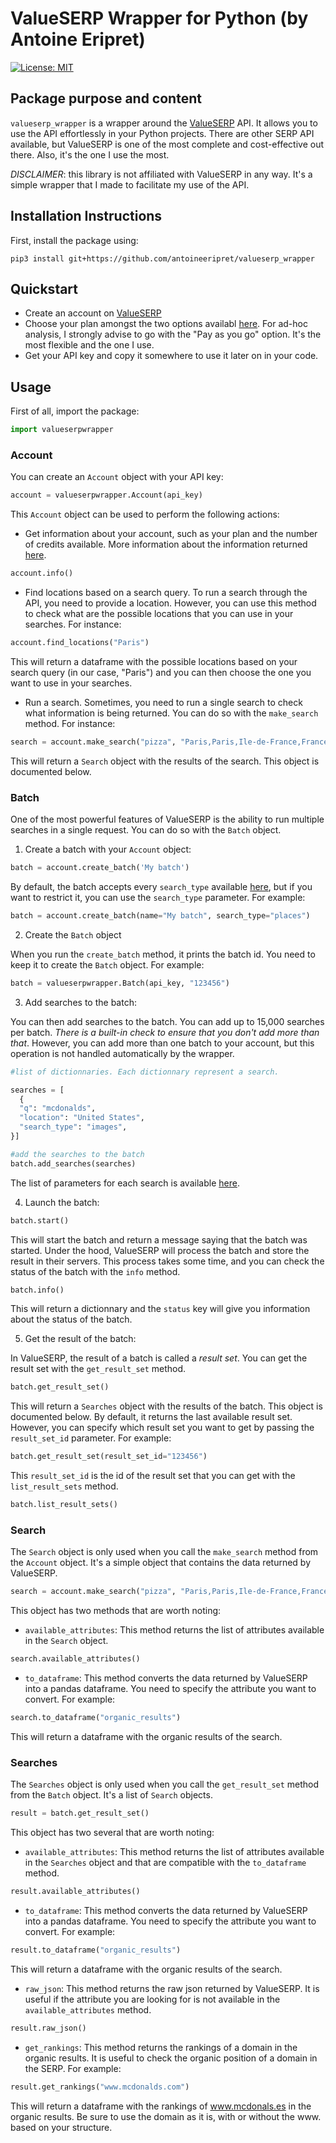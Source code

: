 # ValueSERP Wrapper for Python (by Antoine Eripret)

[![License: MIT](https://img.shields.io/badge/License-MIT-yellow.svg)](https://opensource.org/licenses/MIT)

## Package purpose and content
`valueserp_wrapper` is a wrapper around the [ValueSERP](https://www.valueserp.com/) API. It allows you to use the API effortlessly in your Python projects. There are other SERP API available, but ValueSERP is one of the most complete and cost-effective out there. Also, it's the one I use the most. 

*DISCLAIMER*: this library is not affiliated with ValueSERP in any way. It's a simple wrapper that I made to facilitate my use of the API.

## Installation Instructions
First, install the package using:

`pip3 install git+https://github.com/antoineeripret/valueserp_wrapper`

## Quickstart

- Create an account on [ValueSERP](https://www.valueserp.com/)
- Choose your plan amongst the two options availabl [here](https://www.valueserp.com/pricing). For ad-hoc analysis, I strongly advise to go with the "Pay as you go" option. It's the most flexible and the one I use. 
- Get your API key and copy it somewhere to use it later on in your code. 

## Usage 

First of all, import the package:

```python
import valueserpwrapper
```

### Account 

You can create an `Account` object with your API key:

```python
account = valueserpwrapper.Account(api_key)
```

This `Account` object can be used to perform the following actions:

- Get information about your account, such as your plan and the number of credits available. More information about the information returned [here](https://www.valueserp.com/docs/account-api).

```python
account.info()
```

- Find locations based on a search query. To run a search through the API, you need to provide a location. However, you can use this method to check what are the possible locations that you can use in your searches. For instance: 

```python
account.find_locations("Paris")
```

This will return a dataframe with the possible locations based on your search query (in our case, "Paris") and you can then choose the one you want to use in your searches.  

- Run a search. Sometimes, you need to run a single search to check what information is being returned. You can do so with the `make_search` method. For instance: 

```python
search = account.make_search("pizza", "Paris,Paris,Ile-de-France,France")
```

This will return a `Search` object with the results of the search. This object is documented below.  

### Batch

One of the most powerful features of ValueSERP is the ability to run multiple searches in a single request. You can do so with the `Batch` object. 

1. Create a batch with your `Account` object:

```python
batch = account.create_batch('My batch')
```

By default, the batch accepts every `search_type` available [here](https://www.valueserp.com/docs/batches-api/batches/create), but if you want to restrict it, you can use the `search_type` parameter. For example: 

```python
batch = account.create_batch(name="My batch", search_type="places")
```

2. Create the `Batch` object 

When you run the `create_batch` method, it prints the batch id. You need to keep it to create the `Batch` object. For example: 

```python
batch = valueserpwrapper.Batch(api_key, "123456")
```

3. Add searches to the batch:

You can then add searches to the batch. You can add up to 15,000 searches per batch. *There is a built-in check to ensure that you don't add more than that*. However, you can add more than one batch to your account, but this operation is not handled automatically by the wrapper. 

```python
#list of dictionnaries. Each dictionnary represent a search. 

searches = [
  {
  "q": "mcdonalds",
  "location": "United States",
  "search_type": "images",
}]

#add the searches to the batch
batch.add_searches(searches)
```

The list of parameters for each search is available [here](https://www.valueserp.com/docs/search-api/searches/common). 


4. Launch the batch:

```python
batch.start()
```

This will start the batch and return a message saying that the batch was started. Under the hood, ValueSERP will process the batch and store the result in their servers. This process takes some time, and you can check the status of the batch with the `info` method. 

```python
batch.info()
```

This will return a dictionnary and the `status` key will give you information about the status of the batch. 

5. Get the result of the batch:

In ValueSERP, the result of a batch is called a *result set*. You can get the result set with the `get_result_set` method. 

```python
batch.get_result_set()
```

This will return a `Searches` object with the results of the batch. This object is documented below. By default, it returns the last available result set. However, you can specify which result set you want to get by passing the `result_set_id` parameter. For example: 

```python
batch.get_result_set(result_set_id="123456")
```

This `result_set_id` is the id of the result set that you can get with the `list_result_sets` method. 

```python
batch.list_result_sets()
```

### Search

The `Search` object is only used when you call the `make_search` method from the `Account` object. It's a simple object that contains the data returned by ValueSERP. 

```python
search = account.make_search("pizza", "Paris,Paris,Ile-de-France,France")
```

This object has two methods that are worth noting: 

- `available_attributes`: This method returns the list of attributes available in the `Search` object. 

```python
search.available_attributes()
```

- `to_dataframe`: This method converts the data returned by ValueSERP into a pandas dataframe. You need to specify the attribute you want to convert. For example: 

```python
search.to_dataframe("organic_results")
```

This will return a dataframe with the organic results of the search. 

### Searches 

The `Searches` object is only used when you call the `get_result_set` method from the `Batch` object. It's a list of `Search` objects. 

```python 
result = batch.get_result_set()
```


This object has two several that are worth noting: 

- `available_attributes`: This method returns the list of attributes available in the `Searches` object and that are compatible with the `to_dataframe` method. 


```python
result.available_attributes()
```

- `to_dataframe`: This method converts the data returned by ValueSERP into a pandas dataframe. You need to specify the attribute you want to convert. For example: 

```python
result.to_dataframe("organic_results")
```

This will return a dataframe with the organic results of the search. 

- `raw_json`: This method returns the raw json returned by ValueSERP. It is useful if the attribute you are looking for is not available in the `available_attributes` method. 

```python
result.raw_json()
```

- `get_rankings`: This method returns the rankings of a domain in the organic results. It is useful to check the organic position of a domain in the SERP. For example: 

```python
result.get_rankings("www.mcdonalds.com")
```

This will return a dataframe with the rankings of www.mcdonals.es in the organic results. Be sure to use the domain as it is, with or without the www. based on your structure. 